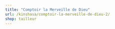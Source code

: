 ```yaml
---
title: "Comptoir la Merveille de Dieu"
url: /kinshasa/comptoir-la-merveille-de-dieu-2/
shop: tailleur
---
```

